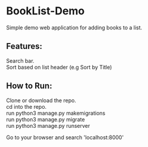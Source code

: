 # BookList-Demo
Simple demo web application for adding books to a list.

## Features: </br>
Search bar. <br/>
Sort based on list header (e.g Sort by Title)

## How to Run: </br>
Clone or download the repo. <br/>
cd into the repo. <br/>
run python3 manage.py makemigrations <br/>
run python3 manage.py migrate <br/>
run python3 manage.py runserver <br/>

Go to your browser and search 'localhost:8000'
